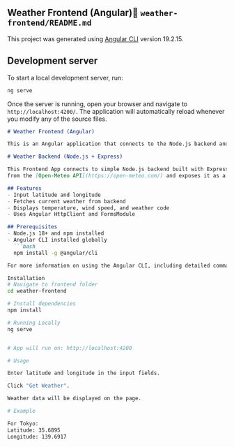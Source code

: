 ## Weather Frontend (Angular)📌 `weather-frontend/README.md`

This project was generated using [Angular CLI](https://github.com/angular/angular-cli) version 19.2.15.

## Development server

To start a local development server, run:

```bash
ng serve
```

Once the server is running, open your browser and navigate to `http://localhost:4200/`. The application will automatically reload whenever you modify any of the source files.


```markdown
# Weather Frontend (Angular)

This is an Angular application that connects to the Node.js backend and displays weather data fetched from the [Open-Meteo API](https://open-meteo.com/).

# Weather Backend (Node.js + Express)

This Frontend App connects to simple Node.js backend built with Express that fetches weather data
from the [Open-Meteo API](https://open-meteo.com/) and exposes it as a REST endpoint.

## Features
- Input latitude and longitude
- Fetches current weather from backend
- Displays temperature, wind speed, and weather code
- Uses Angular HttpClient and FormsModule

## Prerequisites
- Node.js 18+ and npm installed
- Angular CLI installed globally
  ```bash
  npm install -g @angular/cli

For more information on using the Angular CLI, including detailed command references, visit the [Angular CLI Overview and Command Reference](https://angular.dev/tools/cli) page.

Installation
# Navigate to frontend folder
cd weather-frontend

# Install dependencies
npm install

# Running Locally
ng serve


# App will run on: http://localhost:4200

# Usage

Enter latitude and longitude in the input fields.

Click "Get Weather".

Weather data will be displayed on the page.

# Example

For Tokyo:
Latitude: 35.6895
Longitude: 139.6917
